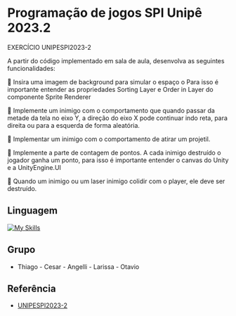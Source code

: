 # Programação de jogos SPI Unipê 2023.2
EXERCÍCIO UNIPESPI2023-2

A partir do código implementado em sala de aula, desenvolva as seguintes funcionalidades:

🔨 Insira uma imagem de background para simular o espaço
o Para isso é importante entender as propriedades Sorting Layer e Order in Layer
do componente Sprite Renderer

🔨 Implemente um inimigo com o comportamento que quando passar da metade da tela
no eixo Y, a direção do eixo X pode continuar indo reta, para direita ou para a esquerda
de forma aleatória.

🔨 Implementar um inimigo com o comportamento de atirar um projetil.

🔨 Implemente a parte de contagem de pontos. A cada inimigo destruído o jogador ganha
um ponto, para isso é importante entender o canvas do Unity e a UnityEngine.UI

🔨 Quando um inimigo ou um laser inimigo colidir com o player, ele deve ser destruído.


## Linguagem

[![My Skills](https://skills.thijs.gg/icons?i=cs)](https://skills.thijs.gg)

## Grupo

- Thiago - Cesar - Angelli - Larissa - Otavio 

## Referência

 - [UNIPESPI2023-2](https://github.com/southiagorm/UNIPESPI2023-2)
